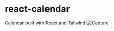 # react-calendar
Calendar built with React and Tailwind
![Capture](https://user-images.githubusercontent.com/10107412/133003395-19081b5a-7405-4273-b312-b81b876b94b6.PNG)

